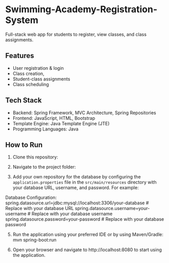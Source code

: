 # Swimming-Academy-Registration-System
Full-stack web app for students to register, view classes, and class assignments.

## Features
- User registration & login
- Class creation,
- Student-class assignments
- Class scheduling

## Tech Stack
- Backend: Spring Framework, MVC Architecture, Spring Repositories
- Frontend: JavaScript, HTML, Bootstrap
- Template Engine: Java Template Engine (JTE)
- Programming Languages: Java

## How to Run
1. Clone this repository:

2. Navigate to the project folder:

3. Add your own repository for the database by configuring the `application.properties` file in the `src/main/resources` directory with your database URL, username, and password. For example:

Database Configuration: 
spring.datasource.url=jdbc:mysql://localhost:3306/your-database  # Replace with your database URL
spring.datasource.username=your-username  # Replace with your database username
spring.datasource.password=your-password  # Replace with your database password

5. Run the application using your preferred IDE or by using Maven/Gradle: mvn spring-boot:run

6. Open your browser and navigate to http://localhost:8080 to start using the application. 
